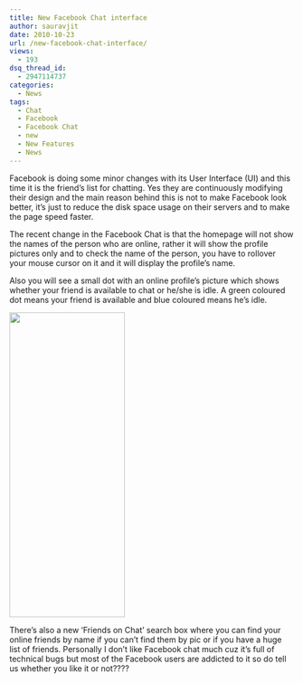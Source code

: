 ```yaml
---
title: New Facebook Chat interface
author: sauravjit
date: 2010-10-23
url: /new-facebook-chat-interface/
views:
  - 193
dsq_thread_id:
  - 2947114737
categories:
  - News
tags:
  - Chat
  - Facebook
  - Facebook Chat
  - new
  - New Features
  - News
---
```

Facebook is doing some minor changes with its User Interface (UI) and this time it is the friend&#8217;s list for chatting. Yes they are continuously modifying their design and the main reason behind this is not to make Facebook look better, it&#8217;s just to reduce the disk space usage on their servers and to make the page speed faster.

The recent change in the Facebook Chat is that the homepage will not show the names of the person who are online, rather it will show the profile pictures only and to check the name of the person, you have to rollover your mouse cursor on it and it will display the profile&#8217;s name.

Also you will see a small dot with an online profile&#8217;s picture which shows whether your friend is available to chat or he/she is idle. A green coloured dot means your friend is available and blue coloured means he&#8217;s idle.

<img class="alignnone size-full  wp-image-50539" src="http://cdn.devilsworkshop.org/files/2010/10/1.jpg" alt="" width="204" height="539" />

There&#8217;s also a new &#8216;Friends on Chat&#8217; search box where you can find your online friends by name if you can&#8217;t find them by pic or if you have a huge list of friends. Personally I don&#8217;t like Facebook chat much cuz it&#8217;s full of technical bugs but most of the Facebook users are addicted to it so do tell us whether you like it or not????
